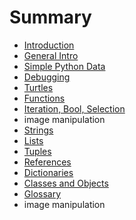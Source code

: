 # Summary

* [Introduction](README.md)
* [General Intro](general-intro.md)
* [Simple Python Data](simple-python-data.md)
* [Debugging](debugging.md)
* [Turtles](turtles.md)
* [Functions](functions.md)
* [Iteration, Bool, Selection](selection.md)
* image manipulation
* [Strings](strings.md)
* [Lists](lists.md)
* [Tuples](tuples.md)
* [References](memory-reference.md)
* [Dictionaries](dictionaries.md)
* [Classes and Objects](classes-and-objects.md)
* [Glossary](GLOSSARY.md)
* image manipulation

